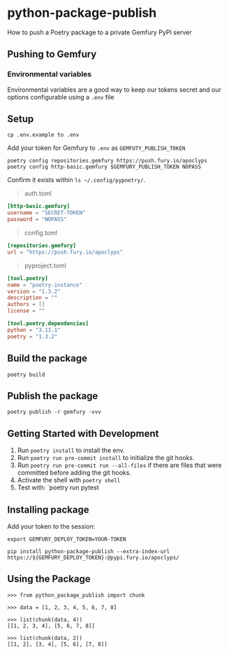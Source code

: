 # python-package-publish

How to push a Poetry package to a private Gemfury PyPI server

## Pushing to Gemfury

### Environmental variables

Environmental variables are a good way to keep our tokens secret and our options configurable using a `.env` file

## Setup

```shell
cp .env.example to .env
```

Add your token for Gemfury to `.env` as `GEMFUTY_PUBLISH_TOKEN`

```shell
poetry config repositories.gemfury https://push.fury.io/apoclyps
poetry config http-basic.gemfury $GEMFURY_PUBLISH_TOKEN NOPASS
```

Confirm it exists within `ls ~/.config/pypoetry/`.

> auth.toml

```toml
[http-basic.gemfury]
username = "SECRET-TOKEN"
password = "NOPASS"
```

> config.toml

```toml
[repositories.gemfury]
url = "https://push.fury.io/apoclyps"

```

> pyproject.toml

```toml
[tool.poetry]
name = "poetry-instance"
version = "1.3.2"
description = ""
authors = []
license = ""

[tool.poetry.dependencies]
python = "3.11.1"
poetry = "1.3.2"

```

## Build the package

```shell
poetry build
```

## Publish the package

```shell
poetry publish -r gemfury -vvv
```

## Getting Started with Development

1. Run `poetry install` to install the env.
2. Run `poetry run pre-commit install` to initialize the git hooks.
3. Run `poetry run pre-commit run --all-files` if there are files that were committed before adding the git hooks.
4. Activate the shell with `poetry shell`
5. Test with: `poetry run pytest

## Installing package

Add your token to the session:

```shell
export GEMFURY_DEPLOY_TOKEN=YOUR-TOKEN
```

```shell
pip install python-package-publish --extra-index-url https://${GEMFURY_DEPLOY_TOKEN}:@pypi.fury.io/apoclyps/
```

## Using the Package

```shell
>>> from python_package_publish import chunk

>>> data = [1, 2, 3, 4, 5, 6, 7, 8]

>>> list(chunk(data, 4))
[[1, 2, 3, 4], [5, 6, 7, 8]]

>>> list(chunk(data, 2))
[[1, 2], [3, 4], [5, 6], [7, 8]]
```
